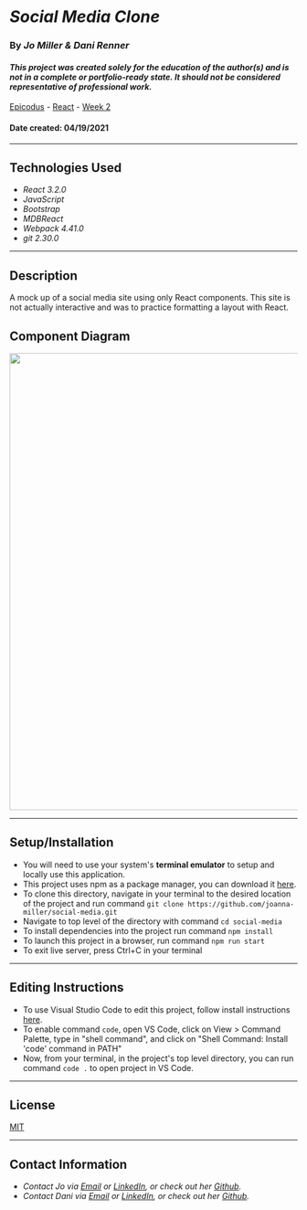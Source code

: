 # _Social Media Clone_

### By _**Jo Miller & Dani Renner**_

#### _This project was created solely for the education of the author(s) and is not in a complete or portfolio-ready state. It should not be considered representative of professional work._


[Epicodus](https://www.epicodus.com/) - [React](https://www.learnhowtoprogram.com/ruby-and-rails/) - [Week 2](https://www.learnhowtoprogram.com/react/react-fundamentals/help-queue-social-media-airbnb-clone)


#### Date created: 04/19/2021
---

## Technologies Used

* _React 3.2.0_
* _JavaScript_
* _Bootstrap_
* _MDBReact_
* _Webpack 4.41.0_
* _git 2.30.0_

---

## Description

A mock up of a social media site using only React components. This site is not actually interactive and was to practice formatting a layout with React.

## Component Diagram

<div><img src="src/img/socialMediaMockup.png" width = 800></div>

---

## Setup/Installation

* You will need to use your system's **terminal emulator** to setup and locally use this application.
* This project uses npm as a package manager, you can download it [here](https://www.npmjs.com/get-npm).
* To clone this directory, navigate in your terminal to the desired location of the project and run command `git clone https://github.com/joanna-miller/social-media.git`
* Navigate to top level of the directory with command `cd social-media`
* To install dependencies into the project run command `npm install`
* To launch this project in a browser, run command `npm run start`
* To exit live server, press Ctrl+C in your terminal

--- 

## Editing Instructions

* To use Visual Studio Code to edit this project, follow install instructions [here](https://code.visualstudio.com/).
* To enable command `code`, open VS Code, click on View > Command Palette, type in "shell command", and click on "Shell Command: Install 'code' command in PATH"
* Now, from your terminal, in the project's top level directory, you can run command `code .` to open project in VS Code.

---

## License

[MIT](LICENSE.txt)

---

## Contact Information

* _Contact Jo via [Email](mailto:joannadawnmiller@gmail.com) or [LinkedIn](https://www.linkedin.com/in/jomillerde/), or check out her [Github](https://github.com/joanna-miller)._
* _Contact Dani via [Email](mailto:danijrenner@gmail.com) or [LinkedIn](https://www.linkedin.com/in/dani-renner/), or check out her [Github](https://github.com/dani-renner)._